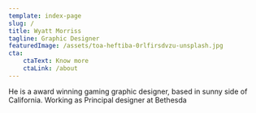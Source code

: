 ```yaml
---
template: index-page
slug: /
title: Wyatt Morriss
tagline: Graphic Designer
featuredImage: /assets/toa-heftiba-0rlfirsdvzu-unsplash.jpg
cta:
    ctaText: Know more
    ctaLink: /about
---
```


He is a award winning gaming graphic designer, based in sunny side of
California. Working as Principal designer at Bethesda
